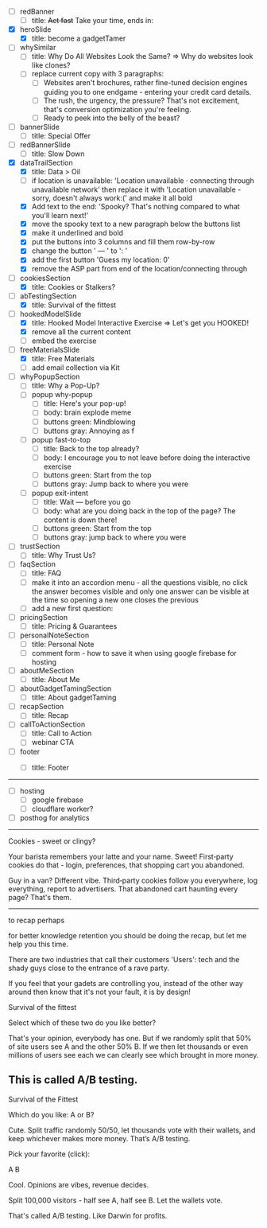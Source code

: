 - [ ] redBanner
    - [ ] title: <s>Act fast</s> Take your time, ends in:
- [x] heroSlide
    - [x] title: become a gadgetTamer
- [ ] whySimilar
    - [ ] title: Why Do All Websites Look the Same? => Why do websites look like clones?
    - [ ] replace current copy with 3 paragraphs:
        - [ ] Websites aren't brochures, rather fine-tuned decision engines guiding you to one endgame - entering your credit card details. 
        - [ ] The rush, the urgency, the pressure? That's not excitement, that's conversion optimization you're feeling. 
        - [ ] Ready to peek into the belly of the beast?
- [ ] bannerSlide
    - [ ] title: Special Offer
- [ ] redBannerSlide
    - [ ] title: Slow Down
- [x] dataTrailSection
    - [x] title: Data > Oil
    - [ ] if location is unavailable: 'Location unavailable · connecting through unavailable network' then replace it with 'Location unavailable - sorry, doesn't always work:(' and make it all bold
    - [x] Add text to the end: 'Spooky? That's nothing compared to what you'll learn next!'
    - [x] move the spooky text to a new paragraph below the buttons list
    - [x] make it underlined and bold 
    - [x] put the buttons into 3 columns and fill them row-by-row
    - [x] change the button ' — ' to ': '
    - [x] add the first button 'Guess my location: 0'
    - [x] remove the ASP part from end of the location/connecting through 
- [ ] cookiesSection
    - [x] title: Cookies or Stalkers?
- [ ] abTestingSection
    - [x] title: Survival of the fittest
- [ ] hookedModelSlide
    - [x] title: Hooked Model Interactive Exercise => Let's get you HOOKED!
    - [x] remove all the current content
    - [ ] embed the exercise
- [ ] freeMaterialsSlide
    - [x] title: Free Materials
    - [ ] add email collection via Kit
- [ ] whyPopupSection
    - [ ] title: Why a Pop-Up?
    - [ ] popup why-popup
        - [ ] title: Here's your pop-up!
        - [ ] body: brain explode meme
        - [ ] buttons green: Mindblowing 
        - [ ] buttons gray: Annoying as f
    - [ ] popup fast-to-top
        - [ ] title: Back to the top already?
        - [ ] body: I encourage you to not leave before doing the interactive exercise
        - [ ] buttons green: Start from the top
        - [ ] buttons gray: Jump back to where you were
    - [ ] popup exit-intent
        - [ ] title: Wait — before you go
        - [ ] body: what are you doing back in the top of the page? The content is down there!
        - [ ] buttons green: Start from the top
        - [ ] buttons gray: jump back to where you were
- [ ] trustSection
    - [ ] title: Why Trust Us?
- [ ] faqSection
    - [ ] title: FAQ
    - [ ] make it into an accordion menu - all the questions visible, no click the answer becomes visible and only one answer can be visible at the time so opening a new one closes the previous
    - [ ] add a new first question: 
- [ ] pricingSection
    - [ ] title: Pricing & Guarantees
- [ ] personalNoteSection
    - [ ] title: Personal Note
    - [ ] comment form - how to save it when using google firebase for hosting
- [ ] aboutMeSection
    - [ ] title: About Me
- [ ] aboutGadgetTamingSection
    - [ ] title: About gadgetTaming
- [ ] recapSection
    - [ ] title: Recap
- [ ] callToActionSection
    - [ ] title: Call to Action
    - [ ] webinar CTA
- [ ] footer
    - [ ] title: Footer



--------
- [ ] hosting
    - [ ] google firebase
    - [ ] cloudflare worker?
- [ ] posthog for analytics
--------



Cookies - sweet or clingy?

Your barista remembers your latte and your name. Sweet!
First‑party cookies do that - login, preferences, that shopping cart you abandoned.

Guy in a van? Different vibe.
Third‑party cookies follow you everywhere, log everything, report to advertisers. That abandoned cart haunting every page? That's them.


----
to recap perhaps

for better knowledge retention you should be doing the recap, but let me help you this time.

There are two industries that call their customers 'Users': tech and the shady guys close to the entrance of a rave party.

If you feel that your gadets are controlling you, instead of the other way around then know that it's not your fault, it is by design!



Survival of the fittest

Select which of these two do you like better?

That's your opinion, everybody has one. But if we randomly split that 50% of site users see A and the other 50% B. If we then let thousands or even millions of users see each we can clearly see which brought in more money.  

This is called A/B testing.
---
Survival of the Fittest

Which do you like: A or B? 

Cute. Split traffic randomly 50/50, let thousands vote with their wallets, and keep whichever makes more money. That’s A/B testing.


Pick your favorite (click):

A  B

Cool. Opinions are vibes, revenue decides.  

Split 100,000 visitors - half see A, half see B. Let the wallets vote. 

That's called A/B testing. Like Darwin for profits.
